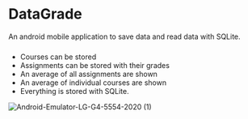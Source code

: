# DataGrade
An android mobile application to save data and read data with SQLite.

###
- Courses can be stored
- Assignments can be stored with their grades
- An average of all assignments are shown
- An average of individual courses are shown
- Everything is stored with SQLite.

![Android-Emulator-LG-G4-5554-2020 (1)](https://user-images.githubusercontent.com/37888675/74376174-ac169c80-4daf-11ea-8ec0-13f4e2a35d4e.gif)

